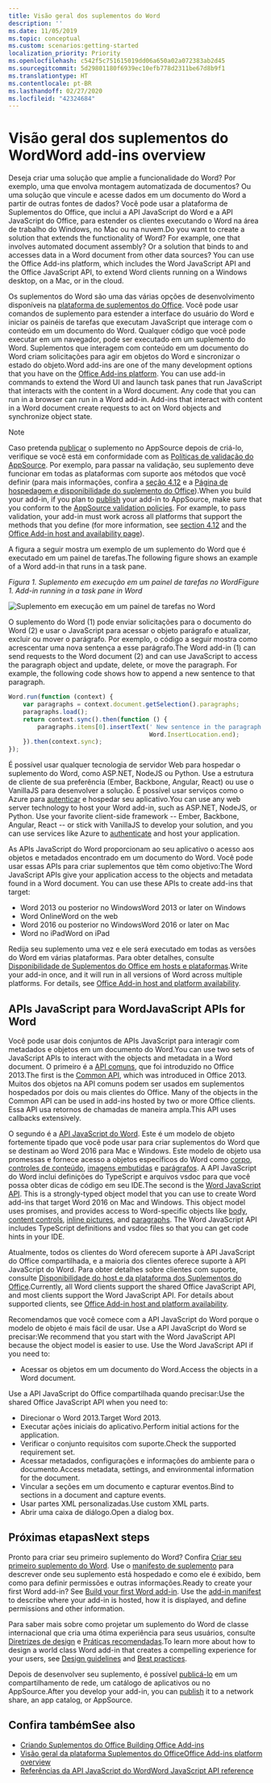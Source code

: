 ```yaml
---
title: Visão geral dos suplementos do Word
description: ''
ms.date: 11/05/2019
ms.topic: conceptual
ms.custom: scenarios:getting-started
localization_priority: Priority
ms.openlocfilehash: c542f5c751615019dd06a650a02a072383ab2d45
ms.sourcegitcommit: 5d29801180f6939ec10efb778d2311be67d8b9f1
ms.translationtype: HT
ms.contentlocale: pt-BR
ms.lasthandoff: 02/27/2020
ms.locfileid: "42324684"
---
```

# <a name="word-add-ins-overview"></a><span data-ttu-id="7f9e9-102">Visão geral dos suplementos do Word</span><span class="sxs-lookup"><span data-stu-id="7f9e9-102">Word add-ins overview</span></span>

<span data-ttu-id="7f9e9-p101">Deseja criar uma solução que amplie a funcionalidade do Word? Por exemplo, uma que envolva montagem automatizada de documentos? Ou uma solução que vincule e acesse dados em um documento do Word a partir de outras fontes de dados? Você pode usar a plataforma de Suplementos do Office, que inclui a API JavaScript do Word e a API JavaScript do Office, para estender os clientes executando o Word na área de trabalho do Windows, no Mac ou na nuvem.</span><span class="sxs-lookup"><span data-stu-id="7f9e9-p101">Do you want to create a solution that extends the functionality of Word? For example, one that involves automated document assembly? Or a solution that binds to and accesses data in a Word document from other data sources? You can use the Office Add-ins platform, which includes the Word JavaScript API and the Office JavaScript API, to extend Word clients running on a Windows desktop, on a Mac, or in the cloud.</span></span>

<span data-ttu-id="7f9e9-p102">Os suplementos do Word são uma das várias opções de desenvolvimento disponíveis na [plataforma de suplementos do Office](../overview/office-add-ins.md). Você pode usar comandos de suplemento para estender a interface do usuário do Word e iniciar os painéis de tarefas que executam JavaScript que interage com o conteúdo em um documento do Word. Qualquer código que você pode executar em um navegador, pode ser executado em um suplemento do Word. Suplementos que interagem com conteúdo em um documento do Word criam solicitações para agir em objetos do Word e sincronizar o estado do objeto.</span><span class="sxs-lookup"><span data-stu-id="7f9e9-p102">Word add-ins are one of the many development options that you have on the [Office Add-ins platform](../overview/office-add-ins.md). You can use add-in commands to extend the Word UI and launch task panes that run JavaScript that interacts with the content in a Word document. Any code that you can run in a browser can run in a Word add-in. Add-ins that interact with content in a Word document create requests to act on Word objects and synchronize object state.</span></span> 

> [!NOTE]
> <span data-ttu-id="7f9e9-p103">Caso pretenda [publicar](../publish/publish.md) o suplemento no AppSource depois de criá-lo, verifique se você está em conformidade com as [Políticas de validação do AppSource](/office/dev/store/validation-policies). Por exemplo, para passar na validação, seu suplemento deve funcionar em todas as plataformas com suporte aos métodos que você definir (para mais informações, confira a [seção 4.12](/office/dev/store/validation-policies#4-apps-and-add-ins-behave-predictably) e a [Página de hospedagem e disponibilidade do suplemento do Office](../overview/office-add-in-availability.md)).</span><span class="sxs-lookup"><span data-stu-id="7f9e9-p103">When you build your add-in, if you plan to [publish](../publish/publish.md) your add-in to AppSource, make sure that you conform to the [AppSource validation policies](/office/dev/store/validation-policies). For example, to pass validation, your add-in must work across all platforms that support the methods that you define (for more information, see [section 4.12](/office/dev/store/validation-policies#4-apps-and-add-ins-behave-predictably) and the [Office Add-in host and availability page](../overview/office-add-in-availability.md)).</span></span>

<span data-ttu-id="7f9e9-113">A figura a seguir mostra um exemplo de um suplemento do Word que é executado em um painel de tarefas.</span><span class="sxs-lookup"><span data-stu-id="7f9e9-113">The following figure shows an example of a Word add-in that runs in a task pane.</span></span>

<span data-ttu-id="7f9e9-114">*Figura 1. Suplemento em execução em um painel de tarefas no Word*</span><span class="sxs-lookup"><span data-stu-id="7f9e9-114">*Figure 1. Add-in running in a task pane in Word*</span></span>

![Suplemento em execução em um painel de tarefas no Word](../images/word-add-in-show-host-client.png)

<span data-ttu-id="7f9e9-p104">O suplemento do Word (1) pode enviar solicitações para o documento do Word (2) e usar o JavaScript para acessar o objeto parágrafo e atualizar, excluir ou mover o parágrafo. Por exemplo, o código a seguir mostra como acrescentar uma nova sentença a esse parágrafo.</span><span class="sxs-lookup"><span data-stu-id="7f9e9-p104">The Word add-in (1) can send requests to the Word document (2) and can use JavaScript to access the paragraph object and update, delete, or move the paragraph. For example, the following code shows how to append a new sentence to that paragraph.</span></span>

```js
Word.run(function (context) {
    var paragraphs = context.document.getSelection().paragraphs;
    paragraphs.load();
    return context.sync().then(function () {
        paragraphs.items[0].insertText(' New sentence in the paragraph.',
                                       Word.InsertLocation.end);
    }).then(context.sync);
});

```

<span data-ttu-id="7f9e9-p105">É possível usar qualquer tecnologia de servidor Web para hospedar o suplemento do Word, como ASP.NET, NodeJS ou Python. Use a estrutura de cliente de sua preferência (Ember, Backbone, Angular, React) ou use o VanillaJS para desenvolver a solução. É possível usar serviços como o Azure para [autenticar](../develop/overview-authn-authz.md) e hospedar seu aplicativo.</span><span class="sxs-lookup"><span data-stu-id="7f9e9-p105">You can use any web server technology to host your Word add-in, such as ASP.NET, NodeJS, or Python. Use your favorite client-side framework -- Ember, Backbone, Angular, React -- or stick with VanillaJS to develop your solution, and you can use services like Azure to [authenticate](../develop/overview-authn-authz.md) and host your application.</span></span>

<span data-ttu-id="7f9e9-p106">As APIs JavaScript do Word proporcionam ao seu aplicativo o acesso aos objetos e metadados encontrado em um documento do Word. Você pode usar essas APIs para criar suplementos que têm como objetivo:</span><span class="sxs-lookup"><span data-stu-id="7f9e9-p106">The Word JavaScript APIs give your application access to the objects and metadata found in a Word document. You can use these APIs to create add-ins that target:</span></span>

* <span data-ttu-id="7f9e9-122">Word 2013 ou posterior no Windows</span><span class="sxs-lookup"><span data-stu-id="7f9e9-122">Word 2013 or later on Windows</span></span>
* <span data-ttu-id="7f9e9-123">Word Online</span><span class="sxs-lookup"><span data-stu-id="7f9e9-123">Word on the web</span></span>
* <span data-ttu-id="7f9e9-124">Word 2016 ou posterior no Windows</span><span class="sxs-lookup"><span data-stu-id="7f9e9-124">Word 2016 or later on Mac</span></span>
* <span data-ttu-id="7f9e9-125">Word no iPad</span><span class="sxs-lookup"><span data-stu-id="7f9e9-125">Word on iPad</span></span>

<span data-ttu-id="7f9e9-p107">Redija seu suplemento uma vez e ele será executado em todas as versões do Word em várias plataformas. Para obter detalhes, consulte [Disponibilidade de Suplementos do Office em hosts e plataformas](../overview/office-add-in-availability.md).</span><span class="sxs-lookup"><span data-stu-id="7f9e9-p107">Write your add-in once, and it will run in all versions of Word across multiple platforms. For details, see [Office Add-in host and platform availability](../overview/office-add-in-availability.md).</span></span>

## <a name="javascript-apis-for-word"></a><span data-ttu-id="7f9e9-128">APIs JavaScript para Word</span><span class="sxs-lookup"><span data-stu-id="7f9e9-128">JavaScript APIs for Word</span></span>

<span data-ttu-id="7f9e9-129">Você pode usar dois conjuntos de APIs JavaScript para interagir com metadados e objetos em um documento do Word.</span><span class="sxs-lookup"><span data-stu-id="7f9e9-129">You can use two sets of JavaScript APIs to interact with the objects and metadata in a Word document.</span></span> <span data-ttu-id="7f9e9-130">O primeiro é a [API comuns](/javascript/api/office), que foi introduzido no Office 2013.</span><span class="sxs-lookup"><span data-stu-id="7f9e9-130">The first is the [Common API](/javascript/api/office), which was introduced in Office 2013.</span></span> <span data-ttu-id="7f9e9-131">Muitos dos objetos na API comuns podem ser usados em suplementos hospedados por dois ou mais clientes do Office. </span><span class="sxs-lookup"><span data-stu-id="7f9e9-131">Many of the objects in the Common API can be used in add-ins hosted by two or more Office clients.</span></span> <span data-ttu-id="7f9e9-132">Essa API usa retornos de chamadas de maneira ampla.</span><span class="sxs-lookup"><span data-stu-id="7f9e9-132">This API uses callbacks extensively.</span></span>

<span data-ttu-id="7f9e9-p109">O segundo é a [API JavaScript do Word](/javascript/api/word). Este é um modelo de objeto fortemente tipado que você pode usar para criar suplementos do Word que se destinam ao Word 2016 para Mac e Windows. Este modelo de objeto usa promessas e fornece acesso a objetos específicos do Word como [corpo](/javascript/api/word/word.body), [controles de conteúdo](/javascript/api/word/word.contentcontrol), [imagens embutidas](/javascript/api/word/word.inlinepicture) e [parágrafos](/javascript/api/word/word.paragraph). A API JavaScript do Word inclui definições do TypeScript e arquivos vsdoc para que você possa obter dicas de código em seu IDE.</span><span class="sxs-lookup"><span data-stu-id="7f9e9-p109">The second is the [Word JavaScript API](/javascript/api/word). This is a strongly-typed object model that you can use to create Word add-ins that target Word 2016 on Mac and Windows. This object model uses promises, and provides access to Word-specific objects like [body](/javascript/api/word/word.body), [content controls](/javascript/api/word/word.contentcontrol), [inline pictures](/javascript/api/word/word.inlinepicture), and [paragraphs](/javascript/api/word/word.paragraph). The Word JavaScript API includes TypeScript definitions and vsdoc files so that you can get code hints in your IDE.</span></span>

<span data-ttu-id="7f9e9-p110">Atualmente, todos os clientes do Word oferecem suporte à API JavaScript do Office compartilhada, e a maioria dos clientes oferece suporte à API JavaScript do Word. Para obter detalhes sobre clientes com suporte, consulte [Disponibilidade do host e da plataforma dos Suplementos do Office](../overview/office-add-in-availability.md).</span><span class="sxs-lookup"><span data-stu-id="7f9e9-p110">Currently, all Word clients support the shared Office JavaScript API, and most clients support the Word JavaScript API. For details about supported clients, see [Office Add-in host and platform availability](../overview/office-add-in-availability.md).</span></span>

<span data-ttu-id="7f9e9-p111">Recomendamos que você comece com a API JavaScript do Word porque o modelo de objeto é mais fácil de usar. Use a API JavaScript do Word se precisar:</span><span class="sxs-lookup"><span data-stu-id="7f9e9-p111">We recommend that you start with the Word JavaScript API because the object model is easier to use. Use the Word JavaScript API if you need to:</span></span>

* <span data-ttu-id="7f9e9-141">Acessar os objetos em um documento do Word.</span><span class="sxs-lookup"><span data-stu-id="7f9e9-141">Access the objects in a Word document.</span></span>

<span data-ttu-id="7f9e9-142">Use a API JavaScript do Office compartilhada quando precisar:</span><span class="sxs-lookup"><span data-stu-id="7f9e9-142">Use the shared Office JavaScript API when you need to:</span></span>

* <span data-ttu-id="7f9e9-143">Direcionar o Word 2013.</span><span class="sxs-lookup"><span data-stu-id="7f9e9-143">Target Word 2013.</span></span>
* <span data-ttu-id="7f9e9-144">Executar ações iniciais do aplicativo.</span><span class="sxs-lookup"><span data-stu-id="7f9e9-144">Perform initial actions for the application.</span></span>
* <span data-ttu-id="7f9e9-145">Verificar o conjunto requisitos com suporte.</span><span class="sxs-lookup"><span data-stu-id="7f9e9-145">Check the supported requirement set.</span></span>
* <span data-ttu-id="7f9e9-146">Acessar metadados, configurações e informações do ambiente para o documento.</span><span class="sxs-lookup"><span data-stu-id="7f9e9-146">Access metadata, settings, and environmental information for the document.</span></span>
* <span data-ttu-id="7f9e9-147">Vincular a seções em um documento e capturar eventos.</span><span class="sxs-lookup"><span data-stu-id="7f9e9-147">Bind to sections in a document and capture events.</span></span>
* <span data-ttu-id="7f9e9-148">Usar partes XML personalizadas.</span><span class="sxs-lookup"><span data-stu-id="7f9e9-148">Use custom XML parts.</span></span>
* <span data-ttu-id="7f9e9-149">Abrir uma caixa de diálogo.</span><span class="sxs-lookup"><span data-stu-id="7f9e9-149">Open a dialog box.</span></span>

## <a name="next-steps"></a><span data-ttu-id="7f9e9-150">Próximas etapas</span><span class="sxs-lookup"><span data-stu-id="7f9e9-150">Next steps</span></span>

<span data-ttu-id="7f9e9-p112">Pronto para criar seu primeiro suplemento do Word? Confira [Criar seu primeiro suplemento do Word](word-add-ins.md). Use o [manifesto de suplemento](../develop/add-in-manifests.md) para descrever onde seu suplemento está hospedado e como ele é exibido, bem como para definir permissões e outras informações.</span><span class="sxs-lookup"><span data-stu-id="7f9e9-p112">Ready to create your first Word add-in? See [Build your first Word add-in](word-add-ins.md). Use the [add-in manifest](../develop/add-in-manifests.md) to describe where your add-in is hosted, how it is displayed, and define permissions and other information.</span></span>

<span data-ttu-id="7f9e9-154">Para saber mais sobre como projetar um suplemento do Word de classe internacional que cria uma ótima experiência para seus usuários, consulte [Diretrizes de design](../design/add-in-design.md) e [Práticas recomendadas](../concepts/add-in-development-best-practices.md).</span><span class="sxs-lookup"><span data-stu-id="7f9e9-154">To learn more about how to design a world class Word add-in that creates a compelling experience for your users, see [Design guidelines](../design/add-in-design.md) and [Best practices](../concepts/add-in-development-best-practices.md).</span></span>

<span data-ttu-id="7f9e9-155">Depois de desenvolver seu suplemento, é possível [publicá-lo](../publish/publish.md) em um compartilhamento de rede, um catálogo de aplicativos ou no AppSource.</span><span class="sxs-lookup"><span data-stu-id="7f9e9-155">After you develop your add-in, you can [publish](../publish/publish.md) it to a network share, an app catalog, or AppSource.</span></span>

## <a name="see-also"></a><span data-ttu-id="7f9e9-156">Confira também</span><span class="sxs-lookup"><span data-stu-id="7f9e9-156">See also</span></span>

* [<span data-ttu-id="7f9e9-157">Criando Suplementos do Office </span><span class="sxs-lookup"><span data-stu-id="7f9e9-157">Building Office Add-ins</span></span>](../overview/office-add-ins-fundamentals.md)
* [<span data-ttu-id="7f9e9-158">Visão geral da plataforma Suplementos do Office</span><span class="sxs-lookup"><span data-stu-id="7f9e9-158">Office Add-ins platform overview</span></span>](../overview/office-add-ins.md)
* [<span data-ttu-id="7f9e9-159">Referências da API JavaScript do Word</span><span class="sxs-lookup"><span data-stu-id="7f9e9-159">Word JavaScript API reference</span></span>](/office/dev/add-ins/reference/overview/word-add-ins-reference-overview)
